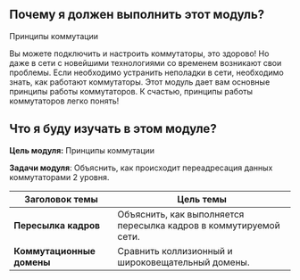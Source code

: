 <!-- 2.0.1 -->
## Почему я должен выполнить этот модуль?

Принципы коммутации

Вы можете подключить и настроить коммутаторы, это здорово! Но даже в сети с новейшими технологиями со временем возникают свои проблемы. Если необходимо устранить неполадки в сети, необходимо знать, как работают коммутаторы. Этот модуль дает вам основные принципы работы коммутаторов. К счастью, принципы работы коммутаторов легко понять!

<!-- 2.0.2 -->
## Что я буду изучать в этом модуле?

**Цель модуля:** Принципы коммутации

**Задачи модуля**: Объяснить, как происходит переадресация данных коммутаторами 2 уровня.

| **Заголовок темы** | **Цель темы** |
| --- | --- |
| **Пересылка кадров** | Объяснить, как выполняется пересылка кадров в коммутируемой сети. |
| **Коммутационные домены** | Сравнить коллизионный и широковещательный домены. |

